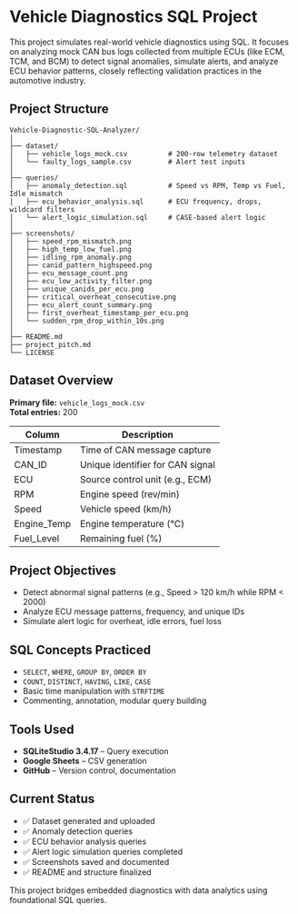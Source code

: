 # Vehicle Diagnostics SQL Project

This project simulates real-world vehicle diagnostics using SQL. It focuses on analyzing mock CAN bus logs collected from multiple ECUs (like ECM, TCM, and BCM) to detect signal anomalies, simulate alerts, and analyze ECU behavior patterns, closely reflecting validation practices in the automotive industry.

## Project Structure

```
Vehicle-Diagnostic-SQL-Analyzer/
│
├── dataset/                
│   ├── vehicle_logs_mock.csv          # 200-row telemetry dataset
│   └── faulty_logs_sample.csv         # Alert test inputs
│
├── queries/
│   ├── anomaly_detection.sql          # Speed vs RPM, Temp vs Fuel, Idle mismatch
│   ├── ecu_behavior_analysis.sql      # ECU frequency, drops, wildcard filters
│   └── alert_logic_simulation.sql     # CASE-based alert logic 
│
├── screenshots/
│   ├── speed_rpm_mismatch.png
│   ├── high_temp_low_fuel.png
│   ├── idling_rpm_anomaly.png
│   ├── canid_pattern_highspeed.png
│   ├── ecu_message_count.png
│   ├── ecu_low_activity_filter.png
│   ├── unique_canids_per_ecu.png
│   ├── critical_overheat_consecutive.png
│   ├── ecu_alert_count_summary.png
│   ├── first_overheat_timestamp_per_ecu.png
│   └── sudden_rpm_drop_within_10s.png
│
├── README.md                  
├── project_pitch.md          
└── LICENSE
```

## Dataset Overview

**Primary file:** `vehicle_logs_mock.csv`  
**Total entries:** 200

| Column         | Description                          |
|----------------|--------------------------------------|
| Timestamp      | Time of CAN message capture          |
| CAN_ID         | Unique identifier for CAN signal     |
| ECU            | Source control unit (e.g., ECM)      |
| RPM            | Engine speed (rev/min)               |
| Speed          | Vehicle speed (km/h)                 |
| Engine_Temp    | Engine temperature (°C)              |
| Fuel_Level     | Remaining fuel (%)                   |

## Project Objectives

- Detect abnormal signal patterns (e.g., Speed > 120 km/h while RPM < 2000)
- Analyze ECU message patterns, frequency, and unique IDs
- Simulate alert logic for overheat, idle errors, fuel loss

## SQL Concepts Practiced

- `SELECT`, `WHERE`, `GROUP BY`, `ORDER BY`
- `COUNT`, `DISTINCT`, `HAVING`, `LIKE`, `CASE`
- Basic time manipulation with `STRFTIME`
- Commenting, annotation, modular query building

## Tools Used

- **SQLiteStudio 3.4.17** – Query execution
- **Google Sheets** – CSV generation
- **GitHub** – Version control, documentation

## Current Status

- ✅ Dataset generated and uploaded  
- ✅ Anomaly detection queries  
- ✅ ECU behavior analysis queries  
- ✅ Alert logic simulation queries completed  
- ✅ Screenshots saved and documented  
- ✅ README and structure finalized  

This project bridges embedded diagnostics with data analytics using foundational SQL queries.
